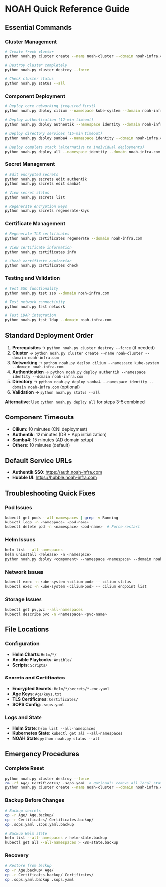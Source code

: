 # NOAH Quick Reference Guide

## Essential Commands

### Cluster Management
```bash
# Create fresh cluster
python noah.py cluster create --name noah-cluster --domain noah-infra.com

# Destroy cluster completely
python noah.py cluster destroy --force

# Check cluster status
python noah.py status --all
```

### Component Deployment
```bash
# Deploy core networking (required first)
python noah.py deploy cilium --namespace kube-system --domain noah-infra.com

# Deploy authentication (12-min timeout)
python noah.py deploy authentik --namespace identity --domain noah-infra.com

# Deploy directory services (15-min timeout)
python noah.py deploy samba4 --namespace identity --domain noah-infra.com

# Deploy complete stack (alternative to individual deployments)
python noah.py deploy all --namespace identity --domain noah-infra.com
```

### Secret Management
```bash
# Edit encrypted secrets
python noah.py secrets edit authentik
python noah.py secrets edit samba4

# View secret status
python noah.py secrets list

# Regenerate encryption keys
python noah.py secrets regenerate-keys
```

### Certificate Management
```bash
# Regenerate TLS certificates
python noah.py certificates regenerate --domain noah-infra.com

# View certificate information
python noah.py certificates info

# Check certificate expiration
python noah.py certificates check
```

### Testing and Validation
```bash
# Test SSO functionality
python noah.py test sso --domain noah-infra.com

# Test network connectivity
python noah.py test network

# Test LDAP integration
python noah.py test ldap --domain noah-infra.com
```

## Standard Deployment Order

1. **Prerequisites** → `python noah.py cluster destroy --force` (if needed)
2. **Cluster** → `python noah.py cluster create --name noah-cluster --domain noah-infra.com`
3. **Networking** → `python noah.py deploy cilium --namespace kube-system --domain noah-infra.com`
4. **Authentication** → `python noah.py deploy authentik --namespace identity --domain noah-infra.com`
5. **Directory** → `python noah.py deploy samba4 --namespace identity --domain noah-infra.com` (optional)
6. **Validation** → `python noah.py status --all`

**Alternative**: Use `python noah.py deploy all` for steps 3-5 combined

## Component Timeouts

- **Cilium**: 10 minutes (CNI deployment)
- **Authentik**: 12 minutes (DB + App initialization)
- **Samba4**: 15 minutes (AD domain setup)
- **Others**: 10 minutes (default)

## Default Service URLs

- **Authentik SSO**: https://auth.noah-infra.com
- **Hubble UI**: https://hubble.noah-infra.com

## Troubleshooting Quick Fixes

### Pod Issues
```bash
kubectl get pods --all-namespaces | grep -v Running
kubectl logs -n <namespace> <pod-name>
kubectl delete pod -n <namespace> <pod-name>  # Force restart
```

### Helm Issues
```bash
helm list --all-namespaces
helm uninstall <release> -n <namespace>
python noah.py deploy <component> --namespace <namespace> --domain noah-infra.com
```

### Network Issues
```bash
kubectl exec -n kube-system <cilium-pod> -- cilium status
kubectl exec -n kube-system <cilium-pod> -- cilium endpoint list
```

### Storage Issues
```bash
kubectl get pv,pvc --all-namespaces
kubectl describe pvc -n <namespace> <pvc-name>
```

## File Locations

### Configuration
- **Helm Charts**: `Helm/*/`
- **Ansible Playbooks**: `Ansible/`
- **Scripts**: `Scripts/`

### Secrets and Certificates
- **Encrypted Secrets**: `Helm/*/secrets/*.enc.yaml`
- **Age Keys**: `Age/keys.txt`
- **TLS Certificates**: `Certificates/`
- **SOPS Config**: `.sops.yaml`

### Logs and State
- **Helm State**: `helm list --all-namespaces`
- **Kubernetes State**: `kubectl get all --all-namespaces`
- **NOAH State**: `python noah.py status --all`

## Emergency Procedures

### Complete Reset
```bash
python noah.py cluster destroy --force
rm -rf Age/ Certificates/ .sops.yaml  # Optional: remove all local state
python noah.py cluster create --name noah-cluster --domain noah-infra.com
```

### Backup Before Changes
```bash
# Backup secrets
cp -r Age/ Age.backup/
cp -r Certificates/ Certificates.backup/
cp .sops.yaml .sops.yaml.backup

# Backup Helm state
helm list --all-namespaces > helm-state.backup
kubectl get all --all-namespaces > k8s-state.backup
```

### Recovery
```bash
# Restore from backup
cp -r Age.backup/ Age/
cp -r Certificates.backup/ Certificates/
cp .sops.yaml.backup .sops.yaml
```
